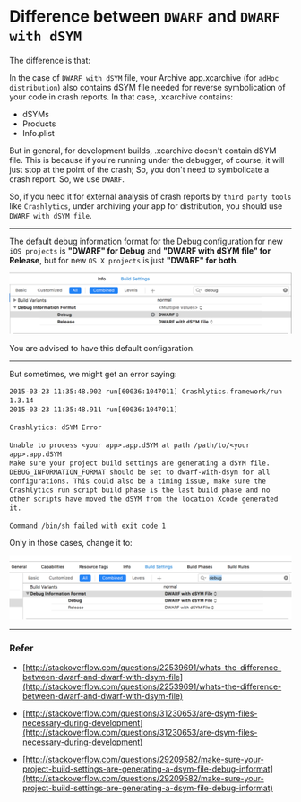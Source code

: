 # Difference between `DWARF` and `DWARF with dSYM`

The difference is that:

In the case of `DWARF with dSYM` file, your Archive app.xcarchive (for `adHoc distribution`) also contains dSYM file needed for reverse symbolication of your code in crash reports. In that case, .xcarchive contains:

- dSYMs
- Products
- Info.plist

But in general, for development builds, .xcarchive doesn't contain dSYM file. This is because if you're running under the debugger, of course, it will just stop at the point of the crash; So, you don't need to symbolicate a crash report. So, we use `DWARF`.

So, if you need it for external analysis of crash reports by `third party tools` like `Crashlytics`, under archiving your app for distribution, you should use `DWARF with dSYM file`.

----

The default debug information format for the Debug configuration for new `iOS projects` is **"DWARF" for Debug** and **"DWARF with dSYM file" for Release**, but for new `OS X projects` is just **"DWARF" for both**.

![](Dwarf.png)

You are advised to have this default configaration.

----

But sometimes, we might get an error saying:

```
2015-03-23 11:35:48.902 run[60036:1047011] Crashlytics.framework/run 1.3.14
2015-03-23 11:35:48.911 run[60036:1047011] 

Crashlytics: dSYM Error

Unable to process <your app>.app.dSYM at path /path/to/<your app>.app.dSYM
Make sure your project build settings are generating a dSYM file. DEBUG_INFORMATION_FORMAT should be set to dwarf-with-dsym for all configurations. This could also be a timing issue, make sure the Crashlytics run script build phase is the last build phase and no other scripts have moved the dSYM from the location Xcode generated it.

Command /bin/sh failed with exit code 1
```

Only in those cases, change it to:

![](DwarfWithDSYM.png)

----

### Refer

- [http://stackoverflow.com/questions/22539691/whats-the-difference-between-dwarf-and-dwarf-with-dsym-file](http://stackoverflow.com/questions/22539691/whats-the-difference-between-dwarf-and-dwarf-with-dsym-file)

- [http://stackoverflow.com/questions/31230653/are-dsym-files-necessary-during-development](http://stackoverflow.com/questions/31230653/are-dsym-files-necessary-during-development)

- [http://stackoverflow.com/questions/29209582/make-sure-your-project-build-settings-are-generating-a-dsym-file-debug-informat](http://stackoverflow.com/questions/29209582/make-sure-your-project-build-settings-are-generating-a-dsym-file-debug-informat)